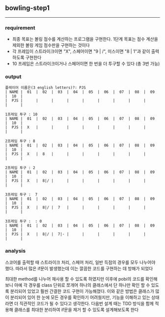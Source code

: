 ## bowling-step1
---

### requirement

* 최종 목표는 볼링 점수를 계산하는 프로그램을 구현한다. 1단계 목표는 점수 계산을 제외한 볼링 게임 점수판을 구현하는 것이다
* 각 프레임이 스트라이크이면 "X", 스페어이면 "9 | /", 미스이면 "8 | 1"과 같이 출력하도록 구현한다
* 10 프레임은 스트라이크이거나 스페어이면 한 번을 더 투구할 수 있다 (총 3번 가능)

### output
```
플레이어 이름은(3 english letters)?: PJS
| NAME |  01  |  02  |  03  |  04  |  05  |  06  |  07  |  08  |  09  |  10  |
|  PJS |      |      |      |      |      |      |      |      |      |      |

1프레임 투구 : 10
| NAME |  01  |  02  |  03  |  04  |  05  |  06  |  07  |  08  |  09  |  10  |
|  PJS |  X   |      |      |      |      |      |      |      |      |      |

2프레임 투구 : 8
| NAME |  01  |  02  |  03  |  04  |  05  |  06  |  07  |  08  |  09  |  10  |
|  PJS |  X   |  8   |      |      |      |      |      |      |      |      |

2프레임 투구 : 2
| NAME |  01  |  02  |  03  |  04  |  05  |  06  |  07  |  08  |  09  |  10  |
|  PJS |  X   |  8|/ |      |      |      |      |      |      |      |      |

3프레임 투구 :  7
| NAME |  01  |  02  |  03  |  04  |  05  |  06  |  07  |  08  |  09  |  10  |
|  PJS |  X   |  8|/ |  7   |      |      |      |      |      |      |      |

3프레임 투구 :  : 0
| NAME |  01  |  02  |  03  |  04  |  05  |  06  |  07  |  08  |  09  |  10  |
|  PJS |  X   |  8|/ |  7|- |      |      |      |      |      |      |      |
```

### analysis

스코어를 출력할 때 스트라이크 처리, 스페어 처리, 일반 득점의 경우를 모두 나누어야 했다. 따라서 많은 if문이 발생했는데 이는 깔끔한 코드를 구현하는 데 방해가 되었다

최대한 method를 나누어 재사용 할 수 있도록 하였지만 이후에 pobi의 코드를 확인해보니 아예 각 경우를 class 단위로 쪼개어 하나의 클래스에서 단 하나만 확인 할 수 있도록 분리되어 있었고 훨씬 간결한 코드 구현이 가능해졌다. 이와 같은 방법은 클래스가 많이 분리되어 있어 한 눈에 모든 경우를 확인하기 어려웠지만, 기능을 이해하고 있는 상태라면 더 직관적인 코드가 될 수 있다고 생각한다. 다음번 설계 때는 TDD 방식을 함께 적용해 클래스를 최대한 분리하여 if문을 제거 할 수 있도록 설계해보도록 한다
